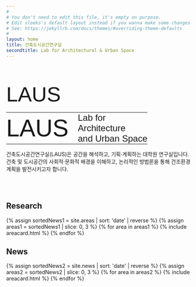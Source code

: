 ```yaml
---
#
# You don't need to edit this file, it's empty on purpose.
# Edit sleeks's default layout instead if you wanna make some changes
# See: https://jekyllrb.com/docs/themes/#overriding-theme-defaults
#
layout: home
title: 건축도시공간연구실
secondtitle: Lab for Architectural & Urban Space
---
```


<br/><br/>

<link rel="preconnect" href="https://fonts.googleapis.com">
<link rel="preconnect" href="https://fonts.gstatic.com" crossorigin>
<link href="https://fonts.googleapis.com/css2?family=Poppins:wght@600&display=swap" rel="stylesheet">

<table style="border-collapse: collapse; width: 100%; border:none;" border="1" align="left">
<tbody>
<tr>
<td style=" border-left-width: 0px; border-top-width: 0px; border-right-width: 0px; border-bottom-width: 0px; padding-left: 0px; padding-top: 0px; padding-bottom: 0px; padding-right: 0px;"><span style=" font-family: 'Poppins', sans-serif; font-size: 400%">LAUS</span></td><span style=" font-family: 'Poppins', sans-serif; font-size: 400%">LAUS</span></td>
<td style="border-left-width: 0px; border-top-width: 0px; border-right-width: 0px; border-bottom-width: 0px; padding-left: 25px; padding-top: 0px; padding-bottom: 0px; padding-right: 0px;"><span style=" font-family: 'Poppins', sans-serif; font-size: 150%">Lab for<br>Architecture<br>and Urban Space</span></td>
</tr>
</tbody>
</table>

<br/>
건축도시공간연구실(LAUS)은 공간을 해석하고, 기획·계획하는 대학원 연구실입니다. 건축 및 도시공간의 사회적·문화적 배경을 이해하고, 논리적인 방법론을 통해 건조환경 계획을 발전시키고자 합니다.

<br/><br/>

## Research
<div class="container">
    <div class="post-list" itemscope="" itemtype="http://schema.org/Blog">
    {% assign sortedNews1 = site.areas | sort: 'date' | reverse %}
    {% assign areas1 = sortedNews1 | slice: 0, 3 %}
    {% for area in areas1 %}
    {% include areacard.html %}
    {% endfor %}
    <!-- {% include pagination.html %} -->
    </div>
</div>

<style>
    table th {
        font-size:1.1rem;
        font-weight:bold;
        border: 0px;
        padding : 0px;
        width: 10%;
        background-color : #ffffff;
    }
    thead {
        border: 0px;
    }
    .summary {
      font-size: 1rem;
      font-weight: normal;
    }
</style>


## News
<div class="container">
    <div class="post-list" itemscope="" itemtype="http://schema.org/Blog">
    {% assign sortedNews2 = site.news | sort: 'date' | reverse %}
    {% assign areas2 = sortedNews2 | slice: 0, 3 %}
    {% for area in areas2 %}
    {% include areacard.html %}
    {% endfor %}
    <!-- {% include pagination.html %} -->
    </div>
</div>

<style>
    table th {
        font-size:1.1rem;
        font-weight:bold;
        border: 0px;
        padding : 0px;
        width: 10%;
        background-color : #ffffff;
    }
    thead {
        border: 0px;
    }
    .summary {
      font-size: 1rem;
      font-weight: normal;
    }
</style>


